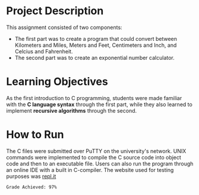 # Project Description
This assignment consisted of two components:
* The first part was to create a program that could convert between Kilometers and Miles, Meters and Feet, Centimeters and Inch, and Celcius and Fahrenheit.
* The second part was to create an exponential number calculator.

# Learning Objectives
As the first introduction to C programming, students were made familiar with the **C language syntax** through the first part, while they also learned to implement **recursive algorithms** through the second.

# How to Run
The C files were submitted over PuTTY on the university's network. UNIX commands were implemented to compile the C source code into object code and then to an executable file.
Users can also run the program through an online IDE with a built in C-compiler. The website used for testing purposes was [repl.it](https://repl.it/)

```
Grade Achieved: 97%
```
